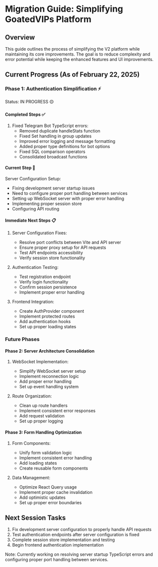 # Migration Guide: Simplifying GoatedVIPs Platform

## Overview
This guide outlines the process of simplifying the V2 platform while maintaining its core improvements. The goal is to reduce complexity and error potential while keeping the enhanced features and UI improvements.

## Current Progress (As of February 22, 2025)

### Phase 1: Authentication Simplification ⚡
Status: IN PROGRESS 🟡

#### Completed Steps ✅
1. Fixed Telegram Bot TypeScript errors:
   - Removed duplicate handleStats function
   - Fixed Set handling in group updates
   - Improved error logging and message formatting
   - Added proper type definitions for bot options
   - Fixed SQL comparison operators
   - Consolidated broadcast functions

#### Current Step 🔄
Server Configuration Setup:
- Fixing development server startup issues
- Need to configure proper port handling between services
- Setting up WebSocket server with proper error handling
- Implementing proper session store
- Configuring API routing

#### Immediate Next Steps 📋
1. Server Configuration Fixes:
   - Resolve port conflicts between Vite and API server
   - Ensure proper proxy setup for API requests
   - Test API endpoints accessibility
   - Verify session store functionality

2. Authentication Testing:
   - Test registration endpoint
   - Verify login functionality
   - Confirm session persistence
   - Implement proper error handling

3. Frontend Integration:
   - Create AuthProvider component
   - Implement protected routes
   - Add authentication hooks
   - Set up proper loading states

### Future Phases

#### Phase 2: Server Architecture Consolidation
1. WebSocket Implementation:
   - Simplify WebSocket server setup
   - Implement reconnection logic
   - Add proper error handling
   - Set up event handling system

2. Route Organization:
   - Clean up route handlers
   - Implement consistent error responses
   - Add request validation
   - Set up proper logging

#### Phase 3: Form Handling Optimization
1. Form Components:
   - Unify form validation logic
   - Implement consistent error handling
   - Add loading states
   - Create reusable form components

2. Data Management:
   - Optimize React Query usage
   - Implement proper cache invalidation
   - Add optimistic updates
   - Set up proper error boundaries

## Next Session Tasks
1. Fix development server configuration to properly handle API requests
2. Test authentication endpoints after server configuration is fixed
3. Complete session store implementation and testing
4. Begin frontend authentication implementation

Note: Currently working on resolving server startup TypeScript errors and configuring proper port handling between services.